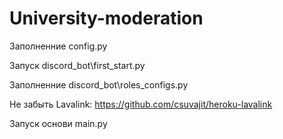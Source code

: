 # University-moderation

Заполненние config.py

Запуск discord_bot\first_start.py

Заполненние discord_bot\roles_configs.py

Не забыть Lavalink: https://github.com/csuvajit/heroku-lavalink

Запуск основи main.py

